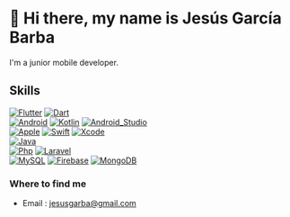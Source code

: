 # 👋  Hi there, my name is Jesús García Barba
 I'm a junior mobile developer.
## Skills
[![Flutter](https://img.shields.io/badge/Flutter-6ACEFF?style=for-the-badge&logo=Flutter&logoColor=white&labelColor=101010)]()
[![Dart](https://img.shields.io/badge/Dart-194A6A?style=for-the-badge&logo=Dart&logoColor=white&labelColor=101010)]()
</br>
[![Android](https://img.shields.io/badge/Android-3DDC84?style=for-the-badge&logo=android&logoColor=white&labelColor=101010)]()
[![Kotlin](https://img.shields.io/badge/Kotlin-FF8E65?style=for-the-badge&logo=kotlin&logoColor=white&labelColor=101010)]()
[![Android_Studio](https://img.shields.io/badge/Android_Studio-3DDC84?style=for-the-badge&logo=android-studio&logoColor=white&labelColor=101010)]()
</br>
[![Apple](https://img.shields.io/badge/iOS-999999?style=for-the-badge&logo=apple&logoColor=white&labelColor=101010)]()
[![Swift](https://img.shields.io/badge/Swift-FA7343?style=for-the-badge&logo=swift&logoColor=white&labelColor=101010)]()
[![Xcode](https://img.shields.io/badge/Xcode-1575F9?style=for-the-badge&logo=xcode&logoColor=white&labelColor=101010)]()
</br>
[![Java](https://img.shields.io/badge/Java-F6F6F6?style=for-the-badge&logo=Java&logoColor=white&labelColor=101010)]()
</br>
[![Php](https://img.shields.io/badge/Php-666BA1?style=for-the-badge&logo=php&logoColor=white&labelColor=101010)]()
[![Laravel](https://img.shields.io/badge/Laravel-F53433?style=for-the-badge&logo=laravel&logoColor=white&labelColor=101010)]()
</br>
[![MySQL](https://img.shields.io/badge/MySQL-4479A1?style=for-the-badge&logo=mysql&logoColor=white&labelColor=101010)]()
[![Firebase](https://img.shields.io/badge/Firebase-FFCA28?style=for-the-badge&logo=firebase&logoColor=white&labelColor=101010)]()
[![MongoDB](https://img.shields.io/badge/MongoDB-47A248?style=for-the-badge&logo=mongodb&logoColor=white&labelColor=101010)]()
</br>



<!--
**jesusgarba/jesusgarba** is a ✨ _special_ ✨ repository because its `README.md` (this file) appears on your GitHub profile.

Here are some ideas to get you started:

- 🔭 I’m currently working on ...
- 🌱 I’m currently learning ...
- 👯 I’m looking to collaborate on ...
- 🤔 I’m looking for help with ...
- 💬 Ask me about ...
- 📫 How to reach me: ...
- 😄 Pronouns: ...
- ⚡ Fun fact: ...
-->
### Where to find me

- Email : jesusgarba@gmail.com
